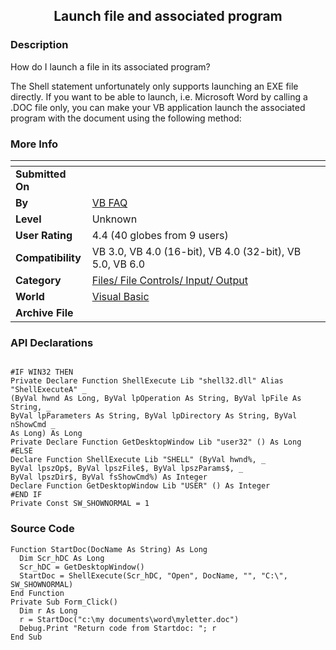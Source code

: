 ﻿<div align="center">

## Launch file and associated program


</div>

### Description

How do I launch a file in its associated program?

The Shell statement unfortunately only supports launching an EXE file directly. If you want to be able to launch, i.e. Microsoft Word by calling a .DOC file only, you can make your VB application launch the associated program with the document using the following method:
 
### More Info
 


<span>             |<span>
---                |---
**Submitted On**   |
**By**             |[VB FAQ](https://github.com/Planet-Source-Code/PSCIndex/blob/master/ByAuthor/vb-faq.md)
**Level**          |Unknown
**User Rating**    |4.4 (40 globes from 9 users)
**Compatibility**  |VB 3\.0, VB 4\.0 \(16\-bit\), VB 4\.0 \(32\-bit\), VB 5\.0, VB 6\.0
**Category**       |[Files/ File Controls/ Input/ Output](https://github.com/Planet-Source-Code/PSCIndex/blob/master/ByCategory/files-file-controls-input-output__1-3.md)
**World**          |[Visual Basic](https://github.com/Planet-Source-Code/PSCIndex/blob/master/ByWorld/visual-basic.md)
**Archive File**   |[](https://github.com/Planet-Source-Code/vb-faq-launch-file-and-associated-program__1-89/archive/master.zip)

### API Declarations

```

#IF WIN32 THEN
Private Declare Function ShellExecute Lib "shell32.dll" Alias "ShellExecuteA" _
(ByVal hwnd As Long, ByVal lpOperation As String, ByVal lpFile As String, _
ByVal lpParameters As String, ByVal lpDirectory As String, ByVal nShowCmd _
As Long) As Long
Private Declare Function GetDesktopWindow Lib "user32" () As Long
#ELSE
Declare Function ShellExecute Lib "SHELL" (ByVal hwnd%, _
ByVal lpszOp$, ByVal lpszFile$, ByVal lpszParams$, _
ByVal lpszDir$, ByVal fsShowCmd%) As Integer
Declare Function GetDesktopWindow Lib "USER" () As Integer
#END IF
Private Const SW_SHOWNORMAL = 1
```


### Source Code

```
Function StartDoc(DocName As String) As Long
  Dim Scr_hDC As Long
  Scr_hDC = GetDesktopWindow()
  StartDoc = ShellExecute(Scr_hDC, "Open", DocName, "", "C:\", SW_SHOWNORMAL)
End Function
Private Sub Form_Click()
  Dim r As Long
  r = StartDoc("c:\my documents\word\myletter.doc")
  Debug.Print "Return code from Startdoc: "; r
End Sub
```

